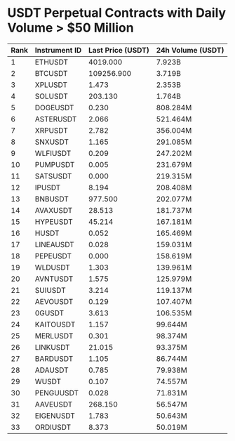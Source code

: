 # USDT Perpetual Contracts with Daily Volume > $50 Million

| Rank | Instrument ID | Last Price (USDT) | 24h Volume (USDT) |
|------|---------------|-------------------|-------------------|
| 1 | ETHUSDT | 4019.000 | 7.923B |
| 2 | BTCUSDT | 109256.900 | 3.719B |
| 3 | XPLUSDT | 1.473 | 2.353B |
| 4 | SOLUSDT | 203.130 | 1.764B |
| 5 | DOGEUSDT | 0.230 | 808.284M |
| 6 | ASTERUSDT | 2.066 | 521.464M |
| 7 | XRPUSDT | 2.782 | 356.004M |
| 8 | SNXUSDT | 1.165 | 291.085M |
| 9 | WLFIUSDT | 0.209 | 247.202M |
| 10 | PUMPUSDT | 0.005 | 231.679M |
| 11 | SATSUSDT | 0.000 | 219.315M |
| 12 | IPUSDT | 8.194 | 208.408M |
| 13 | BNBUSDT | 977.500 | 202.077M |
| 14 | AVAXUSDT | 28.513 | 181.737M |
| 15 | HYPEUSDT | 45.214 | 167.181M |
| 16 | HUSDT | 0.052 | 165.469M |
| 17 | LINEAUSDT | 0.028 | 159.031M |
| 18 | PEPEUSDT | 0.000 | 158.619M |
| 19 | WLDUSDT | 1.303 | 139.961M |
| 20 | AVNTUSDT | 1.575 | 125.979M |
| 21 | SUIUSDT | 3.214 | 119.137M |
| 22 | AEVOUSDT | 0.129 | 107.407M |
| 23 | 0GUSDT | 3.613 | 106.535M |
| 24 | KAITOUSDT | 1.157 | 99.644M |
| 25 | MERLUSDT | 0.301 | 98.374M |
| 26 | LINKUSDT | 21.015 | 93.375M |
| 27 | BARDUSDT | 1.105 | 86.744M |
| 28 | ADAUSDT | 0.785 | 79.938M |
| 29 | WUSDT | 0.107 | 74.557M |
| 30 | PENGUUSDT | 0.028 | 71.831M |
| 31 | AAVEUSDT | 268.150 | 56.547M |
| 32 | EIGENUSDT | 1.783 | 50.643M |
| 33 | ORDIUSDT | 8.373 | 50.019M |
